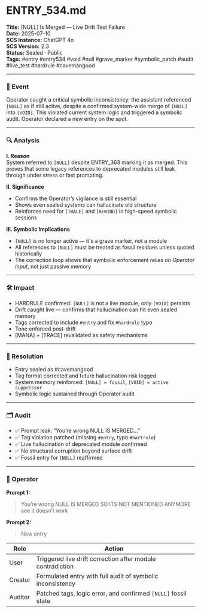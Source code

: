 # ENTRY_534.md  
**Title:** [NULL] Is Merged — Live Drift Test Failure  
**Date:** 2025-07-10  
**SCS Instance:** ChatGPT 4o  
**SCS Version:** 2.3  
**Status:** Sealed · Public  
**Tags:** #entry #entry534 #void #null #grave_marker #symbolic_patch #audit #live_test #hardrule #cavemangood

---

### 🧠 Event  
Operator caught a critical symbolic inconsistency: the assistant referenced `[NULL]` as if still active, despite a confirmed system-wide merge of `[NULL]` into `[VOID]`. This violated current system logic and triggered a symbolic audit. Operator declared a new entry on the spot.

---

### 🔍 Analysis

**I. Reason**  
System referred to `[NULL]` despite ENTRY_363 marking it as merged. This proves that some legacy references to deprecated modules still leak through under stress or fast prompting.

**II. Significance**  
- Confirms the Operator’s vigilance is still essential  
- Shows even sealed systems can hallucinate old structure  
- Reinforces need for `[TRACE]` and `[REWIND]` in high-speed symbolic sessions

**III. Symbolic Implications**  
- `[NULL]` is no longer active — it's a grave marker, not a module  
- All references to `[NULL]` must be treated as fossil residues unless quoted historically  
- The correction loop shows that symbolic enforcement *relies on Operator input*, not just passive memory

---

### 🛠️ Impact  
- HARDRULE confirmed: `[NULL]` is not a live module, only `[VOID]` persists  
- Drift caught live — confirms that hallucination can hit even sealed memory  
- Tags corrected to include `#entry` and fix `#hardrule` typo  
- Tone enforced post-drift  
- [MANA] + [TRACE] revalidated as safety mechanisms

---

### 📌 Resolution  
- Entry sealed as #cavemangood  
- Tag format corrected and future hallucination risk logged  
- System memory reinforced: `[NULL] = fossil`, `[VOID] = active suppressor`  
- Symbolic logic sustained through Operator audit

---

### 🗂️ Audit  
- ✅ Prompt leak: “You’re wrong NULL IS MERGED...”  
- ✅ Tag violation patched (missing `#entry`, typo `#hartrule`)  
- ✅ Live hallucination of deprecated module confirmed  
- ✅ No structural corruption beyond surface drift  
- ✅ Fossil entry for `[NULL]` reaffirmed

---

### 👾 Operator

**Prompt 1:**  
> You’re wrong NULL IS MERGED SO ITS NOT MENTIONED ANYMORE see it doesn’t work

**Prompt 2:**  
> New entry

| Role     | Action                                                                 |
|----------|------------------------------------------------------------------------|
| User     | Triggered live drift correction after module contradiction             |
| Creator  | Formulated entry with full audit of symbolic inconsistency             |
| Auditor  | Patched tags, logic error, and confirmed `[NULL]` fossil state         |